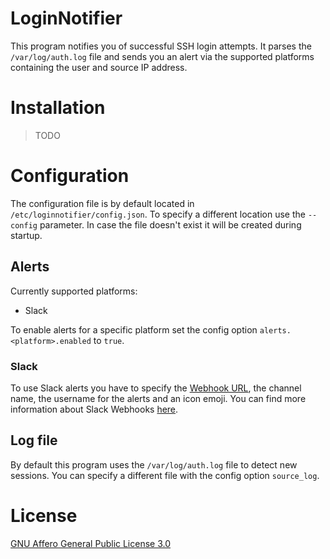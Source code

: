 # LoginNotifier

This program notifies you of successful SSH login attempts. It parses the `/var/log/auth.log` file and sends you an alert via the supported platforms containing the user and source IP address.

# Installation

> TODO

# Configuration

The configuration file is by default located in `/etc/loginnotifier/config.json`. To specify a different location use the `--config` parameter.
In case the file doesn't exist it will be created during startup.

## Alerts

Currently supported platforms:
- Slack

To enable alerts for a specific platform set the config option `alerts.<platform>.enabled` to `true`.

### Slack

To use Slack alerts you have to specify the [Webhook URL](https://my.slack.com/services/new/incoming-webhook/), the channel name, the username for the alerts and an icon emoji. You can find more information about Slack Webhooks [here](https://api.slack.com/incoming-webhooks).

## Log file

By default this program uses the `/var/log/auth.log` file to detect new sessions. You can specify a different file with the config option `source_log`.

# License

[GNU Affero General Public License 3.0](https://www.gnu.org/licenses/agpl-3.0.en.html)